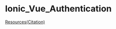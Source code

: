 # Ionic_Vue_Authentication
[Resources(Citation)](https://medium.com/swlh/ionic-framework-with-vue-3-and-firebase-photo-sharing-app-9aad3df14908)
